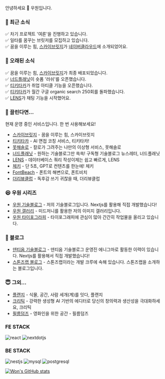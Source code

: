 안녕하세요 👏
우원입니다.

### 🤭 최근 소식
✅ 차기 프로젝트 '여론'을 진행하고 있습니다.  
✅ 일타를 꿈꾸는 브릿저를 모집하고 있습니다.  
✅ 꿈을 이루는 힘, [스카이브릿지](https://skybrg.io)가 [네이버클라우드](https://clova.ai/hyperclova#case)에 소개되었어요.

### 🤭 오래된 소식
✅ 꿈을 이루는 힘, [스카이브릿지](https://skybrg.io)가 최종 배포되었습니다.  
✅ [너드플래닛](https://nerdplanet.app)이 숏폼 '러쉬'를 오픈했습니다.  
✅ [티키타카](https://tikitaka.chat)가 취업 아티클 기능을 오픈했습니다.  
✅ [티키타카](https://tikitaka.chat)가 월간 구글 organic search 250회를 돌파했습니다.  
✅ [LENS](https://lensql.chat)가 채팅 기능을 시작했어요.

### 🥳 끌린다면...
현재 운영 중인 서비스입니다. 한 번 사용해보세요!

- [스카이브릿지](https://skybrg.io) - 꿈을 이루는 힘, 스카이브릿지
- [티키타카](https://tikitaka.chat) - AI 면접 코칭 서비스, 티키타카!
- [못해솔로](https://mosol.life) - 칼로가 그려주는 나만의 이상형 서비스, 못해솔로
- [너드플래닛](https://nerdplanet.app) - 원하는 기술블로그만 쏙쏙! 구독형 기술블로그 뉴스레터, 너드플래닛
- [LENS](https://lensql.chat) - 데이터베이스 쿼리 작성이제는 쉽고 빠르게, LENS
- [체키](https://checky.im) - 단 5초, GPT로 컨텐츠를 한눈에! 체키
- [FontBeach](https://fontbeach.com) - 폰트의 해변으로, 폰트비치
- [더리뷰클럽](https://thereview.club) - 독후감 쓰기 귀찮을 때, 더리뷰클럽

### 😆 우원 시리즈
- [우원 기술블로그](https://thewoowon.com) - 저의 기술블로그입니다. Nextjs를 활용해 직접 개발했습니다!
- [우원 갤러리](https://thewoowon.gallery) - 미드저니를 활용한 저의 이미지 갤러리입니다.
- [우원 타이포그라피](https://thewoowon.studio) - 타이포그래피에 관심이 많아 간간히 작업물을 올리고 있습니다.

### 🥸 블로그
- [덴티움 기술블로그](https://dentium.tech) - 덴티움 기술블로그 운영진 에니그마로 활동한 이력이 있습니다. Nextjs를 활용해서 직접 개발했습니다!
- [스톤즈랩 블로그](https://stoneslab.blog) - 스톤즈랩이라는 개발 크루에 속해 있습니다. 스톤즈랩을 소개하는 블로그입니다.

### 😇 그외...
- [플랜지](https://planzy.im) - 식물, 공간, 사람 세개(계)를 잇다, 플랜지
- [크리틱](https://kritic.news) - 강력한 생성형 AI 기반의 에디터로 당신의 창의력과 생산성을 극대화하세요, 크리틱
- [필름덤즈](https://filmdoms.studio) - 영화인을 위한 공간 - 필름덤즈

<h3>FE STACK</h3>
<p>
  <img alt="react" src ="https://img.shields.io/badge/react-61DAFB.svg?&style=for-the-badge&logo=react&logoColor=white"/>
  <img alt="nextdotjs" src ="https://img.shields.io/badge/nextdotjs-000000.svg?&style=for-the-badge&logo=nextdotjs&logoColor=white"/>
</p>
<h3>BE STACK</h3>
<p>
<img alt="nestjs" src ="https://img.shields.io/badge/nestjs-E0234E.svg?&style=for-the-badge&logo=nestjs&logoColor=white"/>
<img alt="mysql" src ="https://img.shields.io/badge/mysql-4479A1.svg?&style=for-the-badge&logo=mysql&logoColor=white"/>
<img alt="postgresql" src ="https://img.shields.io/badge/postgresql-4169E1.svg?&style=for-the-badge&logo=postgresql&logoColor=white"/>
</p>

[![Won's GitHub stats](https://github-readme-stats.vercel.app/api?username=thewoowon)](https://github.com/anuraghazra/github-readme-stats)


